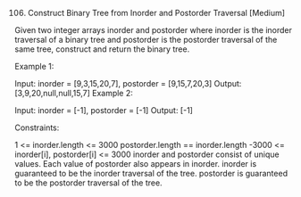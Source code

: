 106. Construct Binary Tree from Inorder and Postorder Traversal [Medium]

Given two integer arrays inorder and postorder where inorder is the inorder traversal of a binary tree and postorder is the postorder traversal of the same tree, construct and return the binary tree.

Example 1:

Input: inorder = [9,3,15,20,7], postorder = [9,15,7,20,3]
Output: [3,9,20,null,null,15,7]
Example 2:

Input: inorder = [-1], postorder = [-1]
Output: [-1]

Constraints:

1 <= inorder.length <= 3000
postorder.length == inorder.length
-3000 <= inorder[i], postorder[i] <= 3000
inorder and postorder consist of unique values.
Each value of postorder also appears in inorder.
inorder is guaranteed to be the inorder traversal of the tree.
postorder is guaranteed to be the postorder traversal of the tree.
